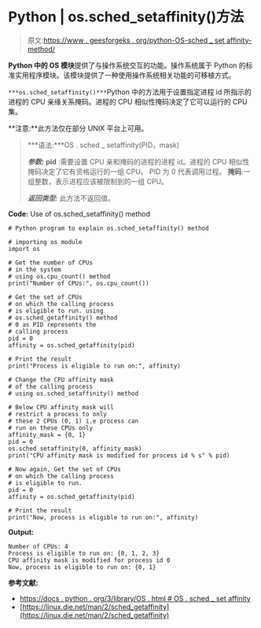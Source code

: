 # Python | os.sched_setaffinity()方法

> 原文:[https://www . geesforgeks . org/python-OS-sched _ set affinity-method/](https://www.geeksforgeeks.org/python-os-sched_setaffinity-method/)

**Python 中的 OS 模块**提供了与操作系统交互的功能。操作系统属于 Python 的标准实用程序模块。该模块提供了一种使用操作系统相关功能的可移植方式。

`***os.sched_setaffinity()***`Python 中的方法用于设置指定进程 id 所指示的进程的 CPU 亲缘关系掩码。进程的 CPU 相似性掩码决定了它可以运行的 CPU 集。

**注意:**此方法仅在部分 UNIX 平台上可用。

> ***语法:***OS . sched _ setaffinity(PID，mask)
> 
> ***参数:***
> **pid** :需要设置 CPU 亲和掩码的进程的进程 id。进程的 CPU 相似性掩码决定了它有资格运行的一组 CPU。
> PID 为 0 代表调用过程。
> **掩码**:一组整数，表示进程应该被限制到的一组 CPU。
> 
> ***返回类型:*** 此方法不返回值。

**Code:** Use of os.sched_setaffinity() method

```
# Python program to explain os.sched_setaffinity() method  

# importing os module 
import os

# Get the number of CPUs
# in the system
# using os.cpu_count() method
print("Number of CPUs:", os.cpu_count())

# Get the set of CPUs
# on which the calling process
# is eligible to run. using
# os.sched_getaffinity() method
# 0 as PID represents the
# calling process
pid = 0
affinity = os.sched_getaffinity(pid)

# Print the result
print("Process is eligible to run on:", affinity)

# Change the CPU affinity mask
# of the calling process
# using os.sched_setaffinity() method

# Below CPU affinity mask will
# restrict a process to only
# these 2 CPUs (0, 1) i.e process can
# run on these CPUs only
affinity_mask = {0, 1}
pid = 0
os.sched_setaffinity(0, affinity_mask)
print("CPU affinity mask is modified for process id % s" % pid) 

# Now again, Get the set of CPUs
# on which the calling process
# is eligible to run.
pid = 0
affinity = os.sched_getaffinity(pid)

# Print the result
print("Now, process is eligible to run on:", affinity)
```

**Output:**

```
Number of CPUs: 4
Process is eligible to run on: {0, 1, 2, 3}
CPU affinity mask is modified for process id 0
Now, process is eligible to run on: {0, 1}

```

**参考文献:**

*   [https://docs . python . org/3/library/OS . html # OS . sched _ set affinity](https://docs.python.org/3/library/os.html#os.sched_setaffinity)
*   [https://linux.die.net/man/2/sched_getaffinity](https://linux.die.net/man/2/sched_getaffinity)